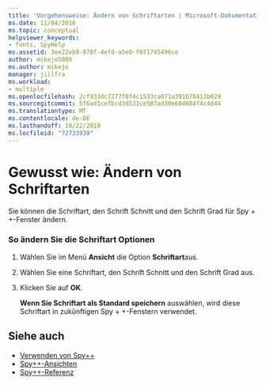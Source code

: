 ```yaml
---
title: 'Vorgehensweise: Ändern von Schriftarten | Microsoft-Dokumentation'
ms.date: 11/04/2016
ms.topic: conceptual
helpviewer_keywords:
- fonts, SpyHelp
ms.assetid: 3ee22eb9-978f-4efd-a5e0-f071745496ce
author: mikejo5000
ms.author: mikejo
manager: jillfra
ms.workload:
- multiple
ms.openlocfilehash: 2cf933dc7277f0f4c1533ca071a391b78413b029
ms.sourcegitcommit: 5f6ad1cefbcd3d531ce587ad30e684684f4c4d44
ms.translationtype: MT
ms.contentlocale: de-DE
ms.lasthandoff: 10/22/2019
ms.locfileid: "72733939"
---
```

# <a name="how-to-change-fonts"></a>Gewusst wie: Ändern von Schriftarten
Sie können die Schriftart, den Schrift Schnitt und den Schrift Grad für Spy + +-Fenster ändern.

### <a name="to-change-font-options"></a>So ändern Sie die Schriftart Optionen

1. Wählen Sie im Menü **Ansicht** die Option **Schriftart**aus.

2. Wählen Sie eine Schriftart, den Schrift Schnitt und den Schrift Grad aus.

3. Klicken Sie auf **OK**.

   **Wenn Sie Schriftart als Standard speichern** auswählen, wird diese Schriftart in zukünftigen Spy + +-Fenstern verwendet.

## <a name="see-also"></a>Siehe auch
- [Verwenden von Spy++](../debugger/using-spy-increment.md)
- [Spy++-Ansichten](../debugger/spy-increment-views.md)
- [Spy++-Referenz](../debugger/spy-increment-reference.md)